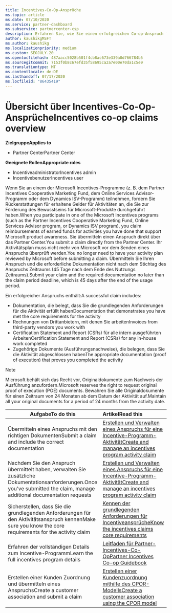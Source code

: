 ```yaml
---
title: Incentives-Co-Op-Ansprüche
ms.topic: article
ms.date: 07/10/2020
ms.service: partner-dashboard
ms.subservice: partnercenter-csp
description: Erfahren Sie, wie Sie einen erfolgreichen Co-op-Anspruch für ihre Anreize übermitteln, indem Sie die richtige Dokumentation, Rechnungen, Anweisungen und den Ausführungs Nachweis organisieren.
author: kaushikgMSFT
ms.author: kaushikg
ms.localizationpriority: medium
ms.custom: SEOJULY.20
ms.openlocfilehash: 487aacc5028b501f4cb8ac673e339a0d766784b5
ms.sourcegitcommit: 7153f0b8c67efd35f58695ca2a7e00e70da1c5e9
ms.translationtype: MT
ms.contentlocale: de-DE
ms.lasthandoff: 07/17/2020
ms.locfileid: "86435419"
---
```

# <a name="incentives-co-op-claims-overview"></a><span data-ttu-id="edbc6-103">Übersicht über Incentives-Co-Op-Ansprüche</span><span class="sxs-lookup"><span data-stu-id="edbc6-103">Incentives co-op claims overview</span></span>

<span data-ttu-id="edbc6-104">**Zielgruppe**</span><span class="sxs-lookup"><span data-stu-id="edbc6-104">**Applies to**</span></span>

- <span data-ttu-id="edbc6-105">Partner Center</span><span class="sxs-lookup"><span data-stu-id="edbc6-105">Partner Center</span></span>

<span data-ttu-id="edbc6-106">**Geeignete Rollen**</span><span class="sxs-lookup"><span data-stu-id="edbc6-106">**Appropriate roles**</span></span>

- <span data-ttu-id="edbc6-107">Incentiveadministrator</span><span class="sxs-lookup"><span data-stu-id="edbc6-107">Incentives admin</span></span>
- <span data-ttu-id="edbc6-108">Incentivebenutzer</span><span class="sxs-lookup"><span data-stu-id="edbc6-108">Incentives user</span></span>

<span data-ttu-id="edbc6-109">Wenn Sie an einem der Microsoft Incentives-Programme (z. B. dem Partner Incentives Cooperative Marketing Fund, dem Online Services Advisor-Programm oder dem Dynamics ISV-Programm) teilnehmen, fordern Sie Rückerstattungen für erhaltene Gelder für Aktivitäten an, die Sie zur Förderung des Bewusstseins für Microsoft-Produkte durchgeführt haben.</span><span class="sxs-lookup"><span data-stu-id="edbc6-109">When you participate in one of the Microsoft Incentives programs (such as the Partner Incentives Cooperative Marketing Fund, Online Services Advisor program, or Dynamics ISV program), you claim reimbursements of earned funds for activities you have done that support Microsoft product awareness.</span></span> <span data-ttu-id="edbc6-110">Sie übermitteln einen Anspruch direkt über das Partner Center.</span><span class="sxs-lookup"><span data-stu-id="edbc6-110">You submit a claim directly from the Partner Center.</span></span> <span data-ttu-id="edbc6-111">Ihr Aktivitätsplan muss nicht mehr von Microsoft vor dem Senden eines Anspruchs überprüft werden.</span><span class="sxs-lookup"><span data-stu-id="edbc6-111">You no longer need to have your activity plan reviewed by Microsoft before submitting a claim.</span></span> <span data-ttu-id="edbc6-112">Übermitteln Sie Ihren Anspruch und die erforderliche Dokumentation nicht nach dem Stichtag des Anspruchs Zeitraums (45 Tage nach dem Ende des Nutzungs Zeitraums).</span><span class="sxs-lookup"><span data-stu-id="edbc6-112">Submit your claim and the required documentation no later than the claim period deadline, which is 45 days after the end of the usage period.</span></span>

<span data-ttu-id="edbc6-113">Ein erfolgreicher Anspruchs enthält:</span><span class="sxs-lookup"><span data-stu-id="edbc6-113">A successful claim includes:</span></span>

- <span data-ttu-id="edbc6-114">Dokumentation, die belegt, dass Sie die grundlegenden Anforderungen für die Aktivität erfüllt haben</span><span class="sxs-lookup"><span data-stu-id="edbc6-114">Documentation that demonstrates you have met the core requirements for the activity</span></span>
- <span data-ttu-id="edbc6-115">Rechnungen von Drittanbietern, mit denen Sie arbeiten</span><span class="sxs-lookup"><span data-stu-id="edbc6-115">Invoices from third-party vendors you work with</span></span>
- <span data-ttu-id="edbc6-116">Certification Statement and Report (CSRs) für alle intern ausgeführten Arbeiten</span><span class="sxs-lookup"><span data-stu-id="edbc6-116">Certification Statement and Report (CSRs) for any in-house work completed</span></span>
- <span data-ttu-id="edbc6-117">Zugehörige Dokumente (Ausführungsnachweise), die belegen, dass Sie die Aktivität abgeschlossen haben</span><span class="sxs-lookup"><span data-stu-id="edbc6-117">The appropriate documentation (proof of execution) that proves you completed the activity</span></span> 

>[!NOTE]
><span data-ttu-id="edbc6-118">Microsoft behält sich das Recht vor, Originaldokumente zum Nachweis der Ausführung anzufordern.</span><span class="sxs-lookup"><span data-stu-id="edbc6-118">Microsoft reserves the right to request original proof of execution (POE) documents.</span></span> <span data-ttu-id="edbc6-119">Bewahren Sie alle Originaldokumente für einen Zeitraum von 24 Monaten ab dem Datum der Aktivität auf.</span><span class="sxs-lookup"><span data-stu-id="edbc6-119">Maintain all your original documents for a period of 24 months from the activity date.</span></span> 

|<span data-ttu-id="edbc6-120">**Aufgabe**</span><span class="sxs-lookup"><span data-stu-id="edbc6-120">**To do this**</span></span>   |<span data-ttu-id="edbc6-121">**Artikel**</span><span class="sxs-lookup"><span data-stu-id="edbc6-121">**Read this**</span></span>   |
|-----------------|:--------------------------------------|
|<span data-ttu-id="edbc6-122">Übermitteln eines Anspruchs mit den richtigen Dokumenten</span><span class="sxs-lookup"><span data-stu-id="edbc6-122">Submit a claim and include the correct documentation</span></span>|[<span data-ttu-id="edbc6-123">Erstellen und Verwalten eines Anspruchs für eine Incentive-Programm-Aktivität</span><span class="sxs-lookup"><span data-stu-id="edbc6-123">Create and manage an incentives program activity claim</span></span>](create-incentives-claims.md)|
|<span data-ttu-id="edbc6-124">Nachdem Sie den Anspruch übermittelt haben, verwalten Sie zusätzliche Dokumentationsanforderungen.</span><span class="sxs-lookup"><span data-stu-id="edbc6-124">Once you've submitted the claim, manage additional documentation requests</span></span>|[<span data-ttu-id="edbc6-125">Erstellen und Verwalten eines Anspruchs für eine Incentive-Programm-Aktivität</span><span class="sxs-lookup"><span data-stu-id="edbc6-125">Create and manage an incentives program activity claim</span></span>](create-incentives-claims.md)  |
|<span data-ttu-id="edbc6-126">Sicherstellen, dass Sie die grundlegenden Anforderungen für den Aktivitätsanspruch kennen</span><span class="sxs-lookup"><span data-stu-id="edbc6-126">Make sure you know the core requirements for the activity claim</span></span>|[<span data-ttu-id="edbc6-127">Kennen der grundlegenden Anforderungen für Incentiveansprüche</span><span class="sxs-lookup"><span data-stu-id="edbc6-127">Know the incentives claims core requirements</span></span>](core-requirements.md)   |
|<span data-ttu-id="edbc6-128">Erfahren der vollständigen Details zum Incentive-Programm</span><span class="sxs-lookup"><span data-stu-id="edbc6-128">Learn the full incentives program details</span></span>|[<span data-ttu-id="edbc6-129">Leitfaden für Partner-Incentives-Co-Op</span><span class="sxs-lookup"><span data-stu-id="edbc6-129">Partner Incentives Co-op Guidebook</span></span>](https://assets.microsoft.com/coop-guidebook.pdf)
|<span data-ttu-id="edbc6-130">Erstellen einer Kunden Zuordnung und übermitteln eines Anspruchs</span><span class="sxs-lookup"><span data-stu-id="edbc6-130">Create a customer association and submit a claim</span></span> |[<span data-ttu-id="edbc6-131">Erstellen einer Kundenzuordnung mithilfe des CPOR-Modells</span><span class="sxs-lookup"><span data-stu-id="edbc6-131">Create a customer association using the CPOR model</span></span>](submit-osa-claim.md)|
                                                                                 
                                   
